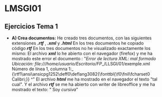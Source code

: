 # LMSGI01
## Ejercicios Tema 1

* **A) Crea documentos:**
    He creado tres documentos, con las siguientes extensiones **_.rtf_** , **_.xml_** y **_.html_**
    En los tres documentos he copiado código **_rtf_**
    En los tres documentos no he visualizado exactamente los mismo: 
    El archivo **_xml_** lo he abierto con el navegador (firefox) y me ha mostrado este error el documento : "_Error de lectura XML: mal formado
Ubicación: file:///home/usuario/Escritorio/FP__/LLSGI/01/exemple.xml
Número de línea 1, columna 1:_ 
{\rtf1\ansi\ansicpg1252\deff0\deflang3082{\fonttbl{\f0\fnil\fcharset0 Calibri;}}
^"
    El archivo **_html_** me ha mostrado en el navegador el texto "tal cual".
    Y el archivo **_rtf_** se me ha abierto con writer de libreoffice y me ha mostrado el texto:
    " Soy _cursiva_"
    
